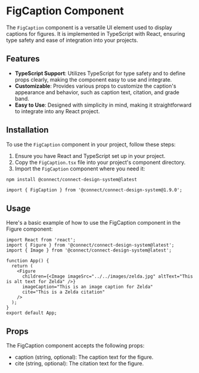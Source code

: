 # FigCaption Component

The `FigCaption` component is a versatile UI element used to display captions for figures. It is implemented in TypeScript with React, ensuring type safety and ease of integration into your projects.

## Features

- **TypeScript Support**: Utilizes TypeScript for type safety and to define props clearly, making the component easy to use and integrate.
- **Customizable**: Provides various props to customize the caption's appearance and behavior, such as caption text, citation, and grade band.
- **Easy to Use**: Designed with simplicity in mind, making it straightforward to integrate into any React project.

## Installation

To use the `FigCaption` component in your project, follow these steps:

1. Ensure you have React and TypeScript set up in your project.
2. Copy the `FigCaption.tsx` file into your project's component directory.
3. Import the `FigCaption` component where you need it:

```bash
npm install @connect/connect-design-system@latest
```

```tsx
import { FigCaption } from '@connect/connect-design-system@1.9.0';
```

## Usage

Here's a basic example of how to use the FigCaption component in the Figure component:

```tsx
import React from 'react';
import { Figure } from '@connect/connect-design-system@latest';
import { Image } from '@connect/connect-design-system@latest';

function App() {
  return (
    <Figure
      children={<Image imageSrc="../../images/zelda.jpg" altText="This is alt text for Zelda" />}
      imageCaption="This is an image caption for Zelda"
      cite="This is a Zelda citation"
    />
  );
}
export default App;
```

## Props

The FigCaption component accepts the following props:

- caption (string, optional): The caption text for the figure.
- cite (string, optional): The citation text for the figure.
